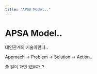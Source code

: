 ```yaml
---
title: "APSA Model.."
---
```

# APSA Model..

대인관계의 기술이란다..

Approach -> Problem -> Solution -> Action..

쓸 일이 과연 있을까..?


